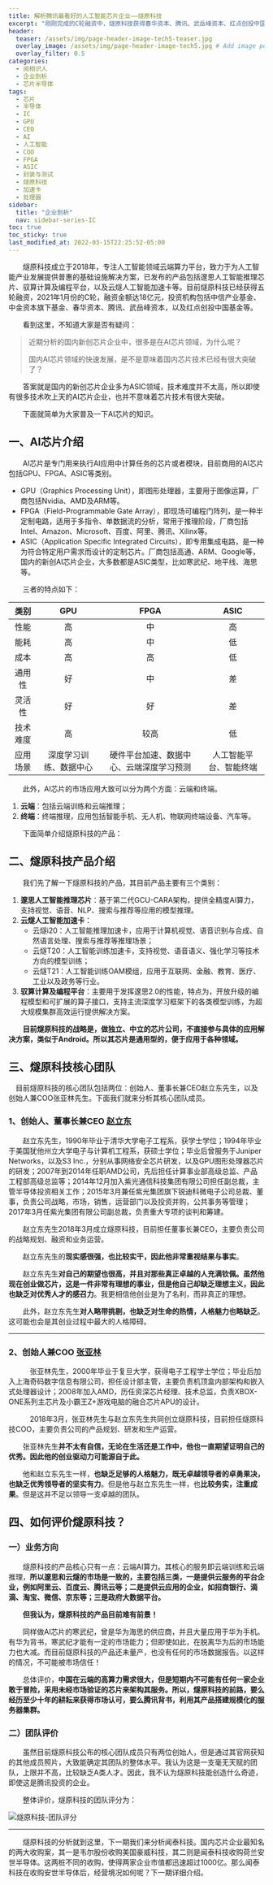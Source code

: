 ```yaml
---
title: 解析腾讯最看好的人工智能芯片企业——燧原科技
excerpt: "刚刚完成的C轮融资中，燧原科技获得春华资本、腾讯、武岳峰资本、红点创投中国基金等投资的18亿元，且成为“国内首家发布第二代人工智能训练产品组合的公司”，那么从产品和团队面相分析，燧原科技到底如何呢？"
header:
  teaser: /assets/img/page-header-image-tech5-teaser.jpg
  overlay_image: /assets/img/page-header-image-tech5.jpg # Add image post (optional)
  overlay_filter: 0.5
categories:
  - 阅相识人
  - 企业剖析
  - 芯片半导体
tags: 
  - 芯片
  - 半导体
  - IC
  - GPU
  - CEO
  - AI
  - 人工智能
  - COO
  - FPGA
  - ASIC
  - 封装与测试
  - 燧原科技
  - 加速卡
  - 处理器
sidebar:
  title: "企业剖析"
  nav: sidebar-series-IC
toc: true
toc_sticky: true
last_modified_at: 2022-03-15T22:25:52-05:00
---
```


&emsp;&emsp;燧原科技成立于2018年，专注人工智能领域云端算力平台，致力于为人工智能产业发展提供普惠的基础设施解决方案，已发布的产品包括邃思人工智能推理芯片、驭算计算及编程平台，以及云燧人工智能加速卡等。目前燧原科技已经获得五轮融资，2021年1月份的C轮，融资金额达18亿元，投资机构包括中信产业基金、中金资本旗下基金、春华资本、腾讯、武岳峰资本，以及红点创投中国基金等。

&emsp;&emsp;看到这里，不知道大家是否有疑问：

> 近期分析的国内新创芯片企业中，很多是在AI芯片领域，为什么呢？
>
> 国内AI芯片领域的快速发展，是不是意味着国内芯片技术已经有很大突破了？

&emsp;&emsp;答案就是国内的新创芯片企业多为ASIC领域，技术难度并不太高，所以即使有很多技术吹上天的AI芯片企业，也并不意味着芯片技术有很大突破。

&emsp;&emsp;下面就简单为大家普及一下AI芯片的知识。

## 一、AI芯片介绍

&emsp;&emsp;AI芯片是专门用来执行AI应用中计算任务的芯片或者模块，目前商用的AI芯片包括GPU、FPGA、ASIC等类别。

- GPU（Graphics Processing Unit），即图形处理器，主要用于图像运算，厂商包括Nvidia、AMD及ARM等。
- FPGA（Field-Programmable Gate Array），即现场可编程门阵列，是一种半定制电路，适用于多指令、单数据流的分析，常用于推理阶段，厂商包括Intel、Amazon、Microsoft、百度、阿里、腾讯、Xilinx等。
- ASIC（Application Specific Integrated Circuits），即专用集成电路，是一种为符合特定用户需求而设计的定制芯片。厂商包括高通、ARM、Google等，国内的新创AI芯片企业，大多数都是ASIC类型，比如寒武纪、地平线、海思等。

&emsp;&emsp;三者的特点如下：

|   类别   |          GPU           |                   FPGA                   |          ASIC          |
| :------: | :--------------------: | :--------------------------------------: | :--------------------: |
|   性能   |           高           |                    中                    |           高           |
|   能耗   |           高           |                    中                    |           低           |
|   成本   |           高           |                    高                    |           低           |
|  通用性  |           好           |                    中                    |           差           |
|  灵活性  |           好           |                    好                    |           差           |
| 技术难度 |           高           |                   较高                   |           低           |
| 应用场景 | 深度学习训练、数据中心 | 硬件平台加速、数据中心、云端深度学习预测 | 人工智能平台、智能终端 |

&emsp;&emsp;此外，AI芯片的市场应用大致可以分为两个方面：云端和终端。

1. **云端**：包括云端训练和云端推理；
2. **终端**：终端推理，应用包括智能手机、无人机、物联网终端设备、汽车等。

&emsp;&emsp;下面简单介绍燧原科技的产品：

## 二、燧原科技产品介绍

&emsp;&emsp;我们先了解一下燧原科技的产品，其目前产品主要有三个类别：

1. **邃思人工智能推理芯片**：基于第二代GCU-CARA架构，提供全精度AI算力，支持视觉、语音、NLP、搜索与推荐等应用的模型推理。
2. **云燧人工智能加速卡**：
   - 云燧i20：人工智能推理加速卡，应用于计算机视觉、语音识别与合成、自然语言处理、搜索与推荐等推理场景；
   - 云燧T20：人工智能训练加速卡，支持视觉、语音语义、强化学习等技术方向的模型训练；
   - 云燧T21：人工智能训练OAM模组，应用于互联网、金融、教育、医疗、工业以及政务等行业。
3. **驭算计算及编程平台**：主要用于发挥邃思2.0的性能，特点为，开放升级的编程模型和可扩展的算子接口，支持主流深度学习框架下的各类模型训练，为超大规模集群高效运行提供解决方案。

&emsp;&emsp;**目前燧原科技的战略是，做独立、中立的芯片公司，不直接参与具体的应用解决方案，类似于Android。所以其芯片是通用型的，便于应用于各种领域。**

## 三、燧原科技核心团队

&emsp;目前燧原科技的核心团队包括两位：创始人、董事长兼CEO赵立东先生，以及创始人兼COO张亚林先生。下面我们就来分析其核心团队成员。

### 1、创始人、董事长兼CEO  [赵立东](https://fastly.jsdelivr.net/gh/kewtgh/PicSunflowers@main/img/2022/赵立东.jpg)

&emsp;&emsp;赵立东先生，1990年毕业于清华大学电子工程系，获学士学位；1994年毕业于美国犹他州立大学电子与计算机工程系，获硕士学位；毕业后曾服务于Juniper Networks，以及S3 Inc.，分别从事网络安全芯片研发，以及GPU图形处理器芯片的研发；2007年到2014年任职AMD公司，先后担任计算事业部高级总监、产品工程部高级总监等；2014年12月加入紫光通信科技集团有限公司担任副总裁，主管半导体投资相关工作；2015年3月兼任紫光集团旗下锐迪科微电子公司总裁、董事，负责公司战略，市场，销售，运营部门以及投资并购，公共事务等管理；2017年3月任紫光集团有限公司副总裁，负责重大专项的谈判和筹建。         

&emsp;&emsp;赵立东先生2018年3月成立燧原科技，目前担任董事长兼CEO，主要负责公司的战略规划、融资和业务运营。    

&emsp;&emsp;赵立东先生的**现实感很强，也比较实干，因此他非常重视结果与事实**。

&emsp;&emsp;赵立东先生**对自己的期望也很高，并且对那些真正卓越的人充满钦佩。**虽然他现在创业做芯片，这是一件非常有理想的事业，但是**他自己却缺乏理想主义，因此也缺乏对优秀人才的感召力**。我更相信他创业是为了名利，而非真正的理想。

&emsp;&emsp;此外，赵立东先生**对人略带挑剔，也缺乏对生命的热情，人格魅力也略缺乏**。这可能也会是其创业过程中最大的人格障碍。

---

### 2、创始人兼COO  [张亚林](https://fastly.jsdelivr.net/gh/kewtgh/PicSunflowers@main/img/2022/张亚林-2.jpg)

&emsp;&emsp;&emsp;张亚林先生，2000年毕业于复旦大学，获得电子工程学士学位；毕业后加入上海奇码数字信息有限公司，担任设计部主管，主要负责机顶盒内部架构和嵌入式处理器设计；2008年加入AMD，历任资深芯片经理、技术总监，负责XBOX-ONE系列主芯片及小霸王Z+游戏电脑的融合芯片APU的设计。

&emsp;&emsp;&emsp;2018年3月，张亚林先生与赵立东先生共同创立燧原科技，目前担任燧原科技COO，主要负责公司的产品规划、研发和生产运营。   

&emsp;&emsp;张亚林先生**并不太有自信，无论在生活还是工作中，他也一直期望证明自己的优秀。因此他的创业驱动力可能源自于此。**

&emsp;&emsp;他和赵立东先生一样，**也缺乏足够的人格魅力，既无卓越领导者的卓勇果决，也缺乏优秀领导者的坚实有力**。但是他与赵立东先生一样，也**比较务实，注重成果**。但是这并不足以领导一支卓越的团队。

## 四、如何评价燧原科技？

### 一）业务方向

&emsp;&emsp;燧原科技的产品核心只有一点：云端AI算力。其核心的服务即云端训练和云端推理，**所以邃思和云燧的市场是一致的，主要包括三类，一是提供云服务的平台企业，例如阿里云、百度云、腾讯云等；二是提供云应用的企业，如招商银行、滴滴、淘宝、微信、京东等；三是政府大数据平台。**

&emsp;&emsp;**但我认为，燧原科技的产品目前难有前景！**

&emsp;&emsp;同样做AI芯片的寒武纪，曾是华为海思的供应商，并且大量应用于华为手机。有华为背书，寒武纪才能有一定的市场能力；但即使如此，在脱离华为后的市场能力也大减。而目前燧原科技的产品还未量产，也没有任何的市场数据报告。以这样的情况，不可能被市场信任！

&emsp;&emsp;总体评价，**中国在云端的高算力需求很大，但是短期内不可能有任何一家企业敢于冒险，采用未经市场验证的芯片来架构其服务。所以，燧原科技的前路，要么经历至少十年的耕耘来获得市场认可，要么腾讯背书，利用其产品搭建规模化的服务器集群。**

### 二）团队评价

&emsp;&emsp;虽然目前燧原科技公布的核心团队成员只有两位创始人，但是通过其官网获知的其他成员照片，大致能确定其团队的整体水平。我认为这是一支毫无天赋的团队，上限并不高，比较缺乏A类人才。因此，我不认为燧原科技能创造什么奇迹，即使这是腾讯投资的企业。

&emsp;&emsp;整体评价，燧原科技的团队评分为：

![燧原科技-团队评分](https://fastly.jsdelivr.net/gh/kewtgh/PicSunflowers@main/img/2022/燧原科技-团队评分.png)

---

&emsp;&emsp;燧原科技的分析就到这里，下一期我们来分析闻泰科技。国内芯片企业最知名的两大收购案，其一是韦尔股份收购美国豪威科技，其二则是闻泰科技收购荷兰安世半导体。这两桩不同的收购，使得两家企业市值都迅速超过1000亿。那么闻泰科技在收购安世半导体后，经营境况如何呢？下一期详细介绍。
